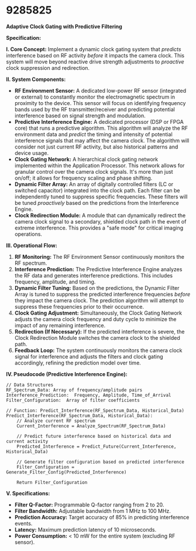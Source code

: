 # 9285825

**Adaptive Clock Gating with Predictive Filtering**

**Specification:**

**I. Core Concept:** Implement a dynamic clock gating system that *predicts* interference based on RF activity *before* it impacts the camera clock. This system will move beyond reactive drive strength adjustments to *proactive* clock suppression and redirection.

**II. System Components:**

*   **RF Environment Sensor:** A dedicated low-power RF sensor (integrated or external) to constantly monitor the electromagnetic spectrum in proximity to the device. This sensor will focus on identifying frequency bands used by the RF transmitter/receiver and predicting potential interference based on signal strength and modulation.
*   **Predictive Interference Engine:** A dedicated processor (DSP or FPGA core) that runs a predictive algorithm. This algorithm will analyze the RF environment data and *predict* the timing and intensity of potential interference signals that may affect the camera clock.  The algorithm will consider not just current RF activity, but also historical patterns and device usage.
*   **Clock Gating Network:** A hierarchical clock gating network implemented within the Application Processor. This network allows for granular control over the camera clock signals.  It's more than just on/off; it allows for frequency scaling and phase shifting.
*   **Dynamic Filter Array:** An array of digitally controlled filters (LC or switched capacitor) integrated into the clock path. Each filter can be independently tuned to suppress specific frequencies. These filters will be tuned *proactively* based on the predictions from the Interference Engine.
*   **Clock Redirection Module:** A module that can dynamically redirect the camera clock signal to a secondary, shielded clock path in the event of extreme interference. This provides a "safe mode" for critical imaging operations.

**III. Operational Flow:**

1.  **RF Monitoring:** The RF Environment Sensor continuously monitors the RF spectrum.
2.  **Interference Prediction:** The Predictive Interference Engine analyzes the RF data and generates interference predictions. This includes frequency, amplitude, and timing.
3.  **Dynamic Filter Tuning:** Based on the predictions, the Dynamic Filter Array is tuned to suppress the predicted interference frequencies *before* they impact the camera clock. The prediction algorithm will attempt to suppress these frequencies prior to their occurrence.
4.  **Clock Gating Adjustment:** Simultaneously, the Clock Gating Network adjusts the camera clock frequency and duty cycle to minimize the impact of any remaining interference.
5.  **Redirection (If Necessary):** If the predicted interference is severe, the Clock Redirection Module switches the camera clock to the shielded path.
6.  **Feedback Loop:** The system continuously monitors the camera clock signal for interference and adjusts the filters and clock gating accordingly, refining the prediction model over time.

**IV. Pseudocode (Predictive Interference Engine):**

```
// Data Structures
RF_Spectrum_Data: Array of frequency/amplitude pairs
Interference_Prediction:  Frequency, Amplitude, Time_of_Arrival
Filter_Configuration:  Array of filter coefficients

// Function: Predict_Interference(RF_Spectrum_Data, Historical_Data)
Predict_Interference(RF_Spectrum_Data, Historical_Data):
    // Analyze current RF spectrum
    Current_Interference = Analyze_Spectrum(RF_Spectrum_Data)

    // Predict future interference based on historical data and current activity
    Predicted_Interference = Predict_Future(Current_Interference, Historical_Data)

    // Generate filter configuration based on predicted interference
    Filter_Configuration = Generate_Filter_Config(Predicted_Interference)

    Return Filter_Configuration
```

**V. Specifications:**

*   **Filter Q-Factor:** Programmable Q-factor ranging from 2 to 20.
*   **Filter Bandwidth:**  Adjustable bandwidth from 1 MHz to 100 MHz.
*   **Prediction Accuracy:**  Target accuracy of 85% in predicting interference events.
*   **Latency:**  Maximum prediction latency of 10 microseconds.
*   **Power Consumption:** < 10 mW for the entire system (excluding RF sensor).